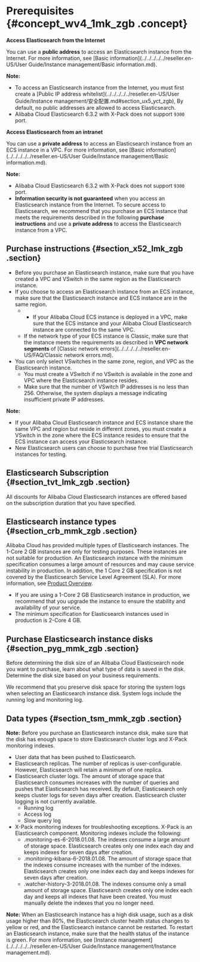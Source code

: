 # Prerequisites {#concept_wv4_1mk_zgb .concept}

**Access Elasticsearch from the Internet**

You can use a **public address** to access an Elasticsearch instance from the Internet. For more information, see [Basic information](../../../../../reseller.en-US/User Guide/Instance management/Basic information.md).

**Note:** 

-   To access an Elasticsearch instance from the Internet, you must first create a [Public IP address whitelist](../../../../../reseller.en-US/User Guide/Instance management/安全配置.md#section_ux5_yct_zgb), By default, no public addresses are allowed to access Elasticsearch.
-   Alibaba Cloud Elasticsearch 6.3.2 with X-Pack does not support `9300` port.

**Access Elasticsearch from an intranet**

You can use a **private address** to access an Elasticsearch instance from an ECS instance in a VPC. For more information, see [Basic information](../../../../../reseller.en-US/User Guide/Instance management/Basic information.md).

**Note:** 

-   Alibaba Cloud Elasticsearch 6.3.2 with X-Pack does not support `9300` port.
-   **Information security is not guaranteed** when you access an Elasticsearch instance from the Internet. To secure access to Elasticsearch, we recommend that you purchase an ECS instance that meets the requirements described in the following **purchase instructions** and use a **private address** to access the Elasticsearch instance from a VPC.

## Purchase instructions {#section_x52_lmk_zgb .section}

-   Before you purchase an Elasticsearch instance, make sure that you have created a VPC and VSwitch in the same region as the Elasticsearch instance.
-   If you choose to access an Elasticsearch instance from an ECS instance, make sure that the Elasticsearch instance and ECS instance are in the same region.
    -   - If your Alibaba Cloud ECS instance is deployed in a VPC, make sure that the ECS instance and your Alibaba Cloud Elasticsearch instance are connected to the same VPC.
    -   If the network type of your ECS instance is Classic, make sure that the instance meets the requirements as described in **VPC network segments** of [Classic network errors](../../../../../reseller.en-US/FAQ/Classic network errors.md).
-   You can only select VSwitches in the same zone, region, and VPC as the Elasticsearch instance.
    -   You must create a VSwitch if no VSwitch is available in the zone and VPC where the Elasticsearch instance resides.
    -   Make sure that the number of VSwitch IP addresses is no less than 256. Otherwise, the system displays a message indicating insufficient private IP addresses.

**Note:** 

-   If your Alibaba Cloud Elasticsearch instance and ECS instance share the same VPC and region but reside in different zones, you must create a VSwitch in the zone where the ECS instance resides to ensure that the ECS instance can access your Elasticsearch instance.
-   New Elasticsearch users can choose to purchase free trial Elasticsearch instances for testing.

## Elasticsearch Subscription {#section_tvt_lmk_zgb .section}

All discounts for Alibaba Cloud Elasticsearch instances are offered based on the subscription duration that you have specified.

## Elasticsearch instance types {#section_crb_mmk_zgb .section}

Alibaba Cloud has provided multiple types of Elasticsearch instances. The 1-Core 2 GB instances are only for testing purposes. These instances are not suitable for production. An Elasticsearch instance with the minimum specification consumes a large amount of resources and may cause service instability in production. In addition, the 1 Core 2 GB specification is not covered by the Elasticsearch Service Level Agreement \(SLA\). For more information, see [Product Overview](https://www.alibabacloud.com/product/elasticsearch).

-   If you are using a 1-Core 2 GB Elasticsearch instance in production, we recommend that you upgrade the instance to ensure the stability and availability of your service.
-   The minimum specification for Elasticsearch instances used in production is 2-Core 4 GB.

## Purchase Elasticsearch instance disks {#section_pyg_mmk_zgb .section}

Before determining the disk size of an Alibaba Cloud Elasticsearch node you want to purchase, learn about what type of data is saved in the disk. Determine the disk size based on your business requirements.

We recommend that you preserve disk space for storing the system logs when selecting an Elasticsearch instance disk. System logs include the running log and monitoring log.

## Data types {#section_tsm_mmk_zgb .section}

**Note:** Before you purchase an Elasticsearch instance disk, make sure that the disk has enough space to store Elasticsearch cluster logs and X-Pack monitoring indexes.

-   User data that has been pushed to Elasticsearch.
-   Elasticsearch replicas. The number of replicas is user-configurable. However, Elasticsearch will retain a minimum of one replica.
-   Elasticsearch cluster logs. The amount of storage space that Elasticsearch consumes increases with the number of queries and pushes that Elasticsearch has received. By default, Elasticsearch only keeps cluster logs for seven days after creation. Elasticsearch cluster logging is not currently available.
    -   Running log
    -   Access log
    -   Slow query log
-   X-Pack monitoring indexes for troubleshooting exceptions. X-Pack is an Elasticsearch component. Monitoring indexes include the following:
    -   .monitoring-es-6-2018.01.08. The indexes consume a large amount of storage space. Elasticsearch creates only one index each day and keeps indexes for seven days after creation.
    -   .monitoring-kibana-6-2018.01.08. The amount of storage space that the indexes consume increases with the number of the indexes. Elasticsearch creates only one index each day and keeps indexes for seven days after creation.
    -   .watcher-history-3-2018.01.08. The indexes consume only a small amount of storage space. Elasticsearch creates only one index each day and keeps all indexes that have been created. You must manually delete the indexes that you no longer need.

**Note:** When an Elasticsearch instance has a high disk usage, such as a disk usage higher than 80%, the Elasticsearch cluster health status changes to yellow or red, and the Elasticsearch instance cannot be restarted. To restart an Elasticsearch instance, make sure that the health status of the instance is green. For more information, see [Instance management](../../../../../reseller.en-US/User Guide/Instance management/Instance management.md).

